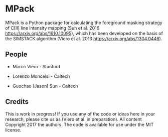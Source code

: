 # MPack

MPack is a Python package for calculating the foreground masking strategy of C[II] line intensity mapping (Sun et al. 2016 https://arxiv.org/abs/1610.10095), which has been developed on the basis of the SIMSTACK algorithm (Viero et al. 2013 https://arxiv.org/abs/1304.0446). 

## People
- Marco Viero - Stanford 

- Lorenzo Moncelsi - Caltech

- Guochao (Jason) Sun - Caltech

## Credits
This is work in progress! If you use any of the code or ideas here in your research, please cite us as (Viero et al. in preparation).
All content Copyright 2017 the authors. The code is available for use under the MIT license.
